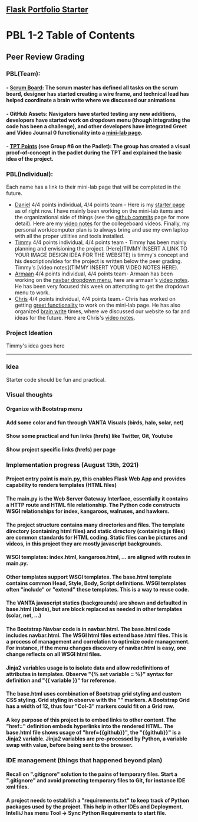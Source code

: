## [Flask Portfolio Starter](https://nighthawkcodingsociety.com/projectsearch/details/Flask%20Portfolio%20Starter)

# PBL 1-2 Table of Contents
## Peer Review Grading
### PBL(Team): 
#### - [Scrum Board](https://github.com/dtsivkovski/flask_portfolio/projects/1): The scrum master has defined all tasks on the scrum board, designer has started creating a wire frame, and technical lead has helped coordinate a brain write where we discussed our animations 
#### - GitHub Assets: Navigators have started testing any new additions, developers have started work on dropdown menu (though integrating the code has been a challenge), and other developers have integrated Greet and Video Journal 0 functionality into a [mini-lab page](https://github.com/dtsivkovski/flask_portfolio/blob/main/templates/greet.html).
#### - [TPT Points](https://padlet.com/amv7668/5dauht31raq9w168) (see Group #6 on the Padlet): The group has created a visual proof-of-concept in the padlet during the TPT and explained the basic idea of the project.

### PBL(Individual): 
Each name has a link to their mini-lab page that will be completed in the future.
- [Daniel](https://github.com/dtsivkovski/flask_portfolio/blob/main/templates/daniel.html) 4/4 points individual, 4/4 points team - Here is my [starter page](https://github.com/dtsivkovski/flask_portfolio/blob/main/templates/daniel.html) as of right now. I have mainly been working on the mini-lab items and the organizational side of things (see the [github commits](https://github.com/dtsivkovski/flask_portfolio/commits/main) page for more detail). Here are my [video notes](https://docs.google.com/document/d/1UUWRIzZNDamJkkeBQQRPgkicyssI-7nxXZHEvshCFeU/edit?usp=sharing) for the collegeboard videos. Finally, my personal work/computer plan is to always bring and use my own laptop with all the proper utilities and tools installed.
- [Timmy](https://github.com/dtsivkovski/flask_portfolio/blob/main/templates/timmy.html) 4/4 points individual, 4/4 points team - Timmy has been mainly planning and envisioning the project. [Here](TIMMY INSERT A LINK TO YOUR IMAGE DESIGN IDEA FOR THE WEBSITE) is timmy's concept and his description/idea for the project is written below the peer grading. Timmy's [video notes](TIMMY INSERT YOUR VIDEO NOTES HERE). 
- [Armaan](https://github.com/dtsivkovski/flask_portfolio/blob/main/templates/armaan.html) 4/4 points individual, 4/4 points team- Armaan has been working on the [navbar dropdown menu](https://github.com/dtsivkovski/flask_portfolio/blob/main/templates/layouts/navbar.html), here are armaan's [video notes](https://docs.google.com/document/d/1_E-37b3tbgJv0VcAcC7PU_7ytQ2aOs8SGIzu6B8oG5A/edit?usp=sharing). He has been very focused this week on attempting to get the dropdown menu to work.
- [Chris](https://github.com/dtsivkovski/flask_portfolio/blob/main/templates/chris.html) 4/4 points individual, 4/4 points team.- Chris has worked on getting [greet functionality](https://github.com/dtsivkovski/flask_portfolio/blob/main/templates/greet.html) to work on the mini-lab page. He has also organized [brain write](https://docs.google.com/document/d/19p4wA_jviMpx37dnjZIglBBraUFBfghGIdqMk1AFd0s/edit?usp=sharing) times, where we discussed our website so far and ideas for the future. Here are Chris's [video notes](https://docs.google.com/document/d/1_4gal5lYJBBr_z2azGztMHgP4tvW4NGm25VmLYnUVMY/edit?usp=sharing).


### Project Ideation
Timmy's idea goes here

-----
### Idea
Starter code should be fun and practical.
### Visual thoughts
#### Organize with Bootstrap menu 
#### Add some color and fun through VANTA Visuals (birds, halo, solar, net)
#### Show some practical and fun links (hrefs) like Twitter, Git, Youtube
#### Show project specific links (hrefs) per page

### Implementation progress (August 13th, 2021)
#### Project entry point is main.py, this enables Flask Web App and provides capability to renders templates (HTML files)
#### The main.py is the  Web Server Gateway Interface, essentially it contains a HTTP route and HTML file relationship.  The Python code constructs WSGI relationships for index, kangaroos, walruses, and hawkers.
#### The project structure contains many directories and files.  The template directory (containing html files) and static directory (containing js files) are common standards for HTML coding.  Static files can be pictures and videos, in this project they are mostly javascript backgrounds.
#### WSGI templates: index.html, kangaroos.html, ... are aligned with routes in main.py.
#### Other templates support WSGI templates.  The base.html template contains common Head, Style, Body, Script definitions.  WSGI templates often "include" or "extend" these templates.  This is a way to reuse code.
#### The VANTA javascript statics (backgrounds) are shown and defaulted in base.html (birds), but are block replaced as needed in other templates (solar, net, ...)
#### The Bootstrap Navbar code is in navbar.html. The base.html code includes navbar.html.  The WSGI html files extend base.html files.  This is a process of management and correlation to optimize code management.  For instance, if the menu changes discovery of navbar.html is easy, one change reflects on all WSGI html files. 
#### Jinja2 variables usage is to isolate data and allow redefinitions of attributes in templates.  Observe "{% set variable = %}" syntax for definition and "{{ variable }}" for reference.
#### The base.html uses combination of Bootstrap grid styling and custom CSS styling.  Grid styling in observe with the "<Col-3>" markers.  A Bootstrap Grid has a width of 12, thus four "Col-3" markers could fit on a Grid row.
#### A key purpose of this project is to embed links to other content.  The "href=" definition embeds hyperlinks into the rendered HTML.  The base.html file shows usage of "href={{github}}", the "{{github}}" is a Jinja2 variable.  Jinja2 variables are pre-processed by Python, a variable swap with value, before being sent to the browser.

### IDE management (things that happened beyond plan)
#### Recall on ".gitignore" solution to the pains of temporary files.  Start a ".gitignore" and avoid promoting temporary files to Git, for instance IDE xml files.
#### A project needs to establish a "requirements.txt" to keep track of Python packages used by the project.  This help in other IDEs and Deployment.  IntelliJ has menu Tool -> Sync Python Requirements to start file. 
